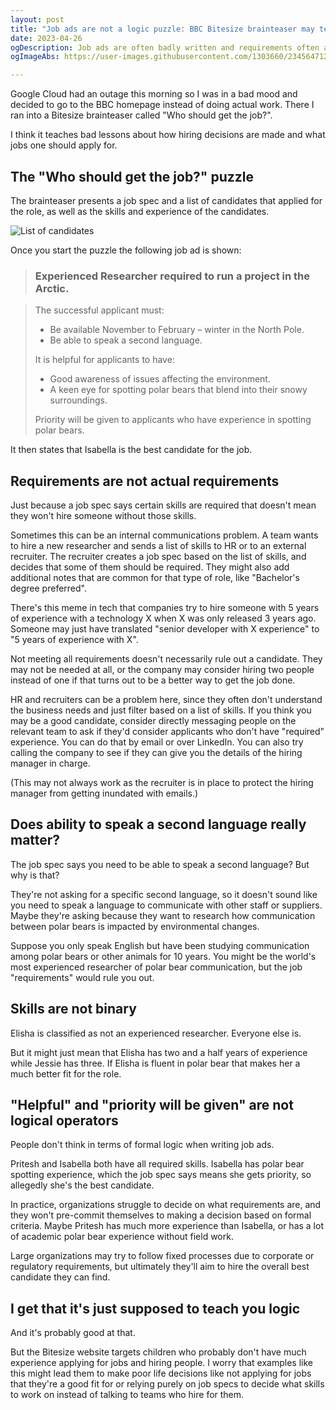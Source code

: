 ```yaml
---
layout: post
title: "Job ads are not a logic puzzle: BBC Bitesize brainteaser may teach bad lessons"
date: 2023-04-26
ogDescription: Job ads are often badly written and requirements often aren't required.
ogImageAbs: https://user-images.githubusercontent.com/1303660/234564712-1cd96863-64bf-4383-a6bd-1726767ed617.png

---
```


Google Cloud had an outage this morning so I was in a bad mood and decided to go to the BBC homepage instead of doing actual work. There I ran into a Bitesize brainteaser called "Who should get the job?".

I think it teaches bad lessons about how hiring decisions are made and what jobs one should apply for.

## The "Who should get the job?" puzzle

The brainteaser presents a job spec and a list of candidates that applied for the role, as well as the skills and experience of the candidates.

![List of candidates](https://user-images.githubusercontent.com/1303660/234564712-1cd96863-64bf-4383-a6bd-1726767ed617.png)

Once you start the puzzle the following job ad is shown:

> ### Experienced Researcher required to run a project in the Arctic.

> The successful applicant must:
> - Be available November to February – winter in the North Pole.
> - Be able to speak a second language.
> 
> It is helpful for applicants to have: 
> - Good awareness of issues affecting the environment.
> - A keen eye for spotting polar bears that blend into their snowy surroundings.
>
> Priority will be given to applicants who have experience in spotting polar bears.

It then states that Isabella is the best candidate for the job.

## Requirements are not actual requirements

Just because a job spec says certain skills are required that doesn't mean they won't hire someone without those skills.

Sometimes this can be an internal communications problem. A team wants to hire a new researcher and sends a list of skills to HR or to an external recruiter. The recruiter creates a job spec based on the list of skills, and decides that some of them should be required. They might also add additional notes that are common for that type of role, like "Bachelor's degree preferred".

There's this meme in tech that companies try to hire someone with 5 years of experience with a technology X when X was only released 3 years ago. Someone may just have translated "senior developer with X experience" to "5 years of experience with X".

Not meeting all requirements doesn't necessarily rule out a candidate. They may not be needed at all, or the company may consider hiring two people instead of one if that turns out to be a better way to get the job done.

HR and recruiters can be a problem here, since they often don't understand the business needs and just filter based on a list of skills. If you think you may be a good candidate, consider directly messaging people on the relevant team to ask if they'd consider applicants who don't have "required" experience. You can do that by email or over LinkedIn. You can also try calling the company to see if they can give you the details of the hiring manager in charge.

(This may not always work as the recruiter is in place to protect the hiring manager from getting inundated with emails.)

## Does ability to speak a second language really matter?

The job spec says you need to be able to speak a second language? But why is that?

They're not asking for a specific second language, so it doesn't sound like you need to speak a language to communicate with other staff or suppliers. Maybe they're asking because they want to research how communication between polar bears is impacted by environmental changes.

Suppose you only speak English but have been studying communication among polar bears or other animals for 10 years. You might be the world's most experienced researcher of polar bear communication, but the job "requirements" would rule you out.

## Skills are not binary

Elisha is classified as not an experienced researcher. Everyone else is.

But it might just mean that Elisha has two and a half years of experience while Jessie has three. If Elisha is fluent in polar bear that makes her a much better fit for the role.

## "Helpful" and "priority will be given" are not logical operators

People don't think in terms of formal logic when writing job ads.

Pritesh and Isabella both have all required skills. Isabella has polar bear spotting experience, which the job spec says means she gets priority, so allegedly she's the best candidate.

In practice, organizations struggle to decide on what requirements are, and they won't pre-commit themselves to making a decision based on formal criteria. Maybe Pritesh has much more experience than Isabella, or has a lot of academic polar bear experience without field work.

Large organizations may try to follow fixed processes due to corporate or regulatory requirements, but ultimately they'll aim to hire the overall best candidate they can find.

## I get that it's just supposed to teach you logic

And it's probably good at that.

But the Bitesize website targets children who probably don't have much experience applying for jobs and hiring people. I worry that examples like this might lead them to make poor life decisions like not applying for jobs that they're a good fit for or relying purely on job specs to decide what skills to work on instead of talking to teams who hire for them.